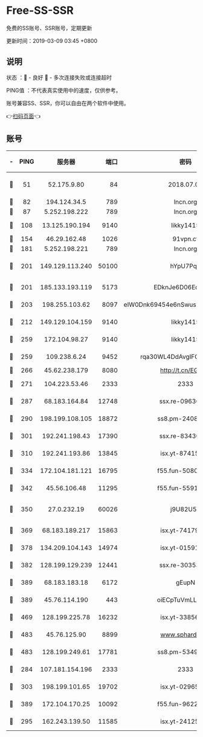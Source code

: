 # Free-SS-SSR

免费的SS账号、SSR账号，定期更新

更新时间：2019-03-09 03:45 +0800

## 说明

状态     ：🙂 - 良好 🙁 - 多次连接失败或连接超时

PING值   ：不代表真实使用中的速度，仅供参考。

账号兼容SS、SSR，你可以自由在两个软件中使用。

👉[扫码页面](https://liesauer.github.io/Free-SS-SSR/)👈

## 账号

|-|PING|服务器|端口|密码|加密方式|区域|
|:----:|:----:|:-----:|-----:|:----:|:----:|:----:|
|🙂|51|52.175.9.80|84|2018.07.07|chacha20-ietf-poly1305|HK|
|🙂|82|194.124.34.5|789|lncn.org|rc4|JP|
|🙂|87|5.252.198.222|789|lncn.org|rc4|JP|
|🙂|108|13.125.190.194|9140|likky1415|aes-256-cfb|KR|
|🙂|154|46.29.162.48|1026|91vpn.cf|rc4-md5|RU|
|🙂|181|5.252.198.221|789|lncn.org|rc4|JP|
|🙂|201|149.129.113.240|50100|hYpU7PqP|chacha20-ietf-poly1305|CN|
|🙂|201|185.133.193.119|5173|EDknJe6D06EoWDaw|aes-256-cfb|US|
|🙂|203|198.255.103.62|8097|eIW0Dnk69454e6nSwuspv9DmS201tQ0D|aes-256-cfb|US|
|🙂|212|149.129.104.159|9140|likky1415|aes-256-cfb|CN|
|🙂|259|172.104.98.27|9140|likky1415|aes-256-cfb|JP|
|🙂|259|109.238.6.24|9452|rqa30WL4DdAvgIFG6Fs3znzTa|aes-256-cfb|FR|
|🙂|266|45.62.238.179|8080|http://t.cn/EGJIyrl|rc4-md5|CA|
|🙂|271|104.223.53.46|2333|2333|aes-256-cfb|US|
|🙂|287|68.183.164.84|12748|ssx.re-09636957|aes-256-cfb|US|
|🙂|290|198.199.108.105|18872|ss8.pm-24089859|aes-256-cfb|US|
|🙂|301|192.241.198.43|17390|ssx.re-83430216|aes-256-cfb|US|
|🙂|310|192.241.193.86|13845|isx.yt-87415016|aes-256-cfb|US|
|🙂|334|172.104.181.121|16795|f55.fun-50803874|aes-256-cfb|SG|
|🙂|342|45.56.106.48|11295|f55.fun-55916918|aes-256-cfb|US|
|🙂|350|27.0.232.19|60026|j9U82U53|xchacha20-ietf-poly1305|HK|
|🙂|369|68.183.189.217|15863|isx.yt-74179811|aes-256-cfb|SG|
|🙂|378|134.209.104.143|14974|isx.yt-01591248|aes-256-cfb|SG|
|🙂|382|128.199.129.239|12441|ssx.re-30353118|aes-256-cfb|SG|
|🙂|389|68.183.183.18|6172|gEupN|aes-256-cfb|SG|
|🙂|389|45.76.114.190|443|oiECpTuVmLLxk4Ts|aes-256-cfb|AU|
|🙂|469|128.199.225.78|16232|isx.yt-33856975|aes-256-cfb|SG|
|🙂|483|45.76.125.90|8899|www.sphard.com|aes-256-cfb|AU|
|🙂|483|128.199.249.61|17781|ss8.pm-53490777|aes-256-cfb|SG|
|🙂|284|107.181.154.196|2333|2333|aes-256-cfb|US|
|🙂|303|198.199.101.65|19702|isx.yt-02965694|aes-256-cfb|US|
|🙂|389|172.104.170.25|10092|f55.fun-96225402|aes-256-cfb|SG|
|🙁|295|162.243.139.50|11585|isx.yt-24125616|aes-256-cfb|US|
